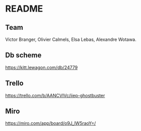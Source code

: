 # README

## Team
Victor Branger, Olivier Calmels, Elsa Lebas, Alexandre Wotawa.

## Db scheme
https://kitt.lewagon.com/db/24779

## Trello
https://trello.com/b/AANCVIVc/iiep-ghostbuster

## Miro
https://miro.com/app/board/o9J_lW5raoY=/
